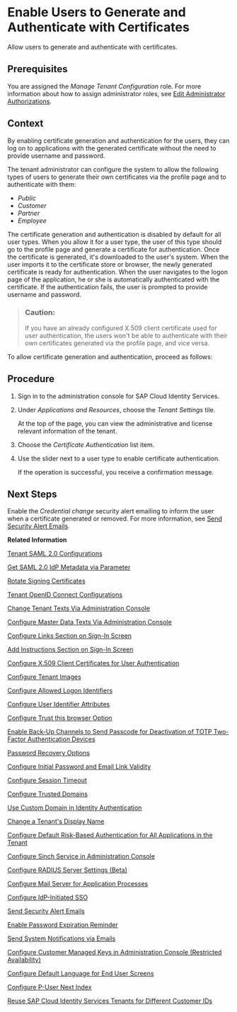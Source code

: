 <!-- copy4cf818a203184e7b99e384c626950918 -->

# Enable Users to Generate and Authenticate with Certificates

Allow users to generate and authenticate with certificates.



<a name="copy4cf818a203184e7b99e384c626950918__prereq_k4x_cmg_ppb"/>

## Prerequisites

You are assigned the *Manage Tenant Configuration* role. For more information about how to assign administrator roles, see [Edit Administrator Authorizations](edit-administrator-authorizations-86ee374.md).



## Context

By enabling certificate generation and authentication for the users, they can log on to applications with the generated certificate without the need to provide username and password.

The tenant administrator can configure the system to allow the following types of users to generate their own certificates via the profile page and to authenticate with them:

-   *Public*
-   *Customer*
-   *Partner*
-   *Employee*

The certificate generation and authentication is disabled by default for all user types. When you allow it for a user type, the user of this type should go to the profile page and generate a certificate for authentication. Once the certificate is generated, it's downloaded to the user's system. When the user imports it to the certificate store or browser, the newly generated certificate is ready for authentication. When the user navigates to the logon page of the application, he or she is automatically authenticated with the certificate. If the authentication fails, the user is prompted to provide username and password.

> ### Caution:  
> If you have an already configured X.509 client certificate used for user authentication, the users won't be able to authenticate with their own certificates generated via the profile page, and vice versa.

To allow certificate generation and authentication, proceed as follows:



## Procedure

1.  Sign in to the administration console for SAP Cloud Identity Services.

2.  Under *Applications and Resources*, choose the *Tenant Settings* tile.

    At the top of the page, you can view the administrative and license relevant information of the tenant.

3.  Choose the *Certificate Authentication* list item.

4.  Use the slider next to a user type to enable certificate authentication.

    If the operation is successful, you receive a confirmation message.




<a name="copy4cf818a203184e7b99e384c626950918__postreq_lhn_f2r_brb"/>

## Next Steps

Enable the *Credential change* security alert emailing to inform the user when a certificate generated or removed. For more information, see [Send Security Alert Emails](send-security-alert-emails-c977464.md).

**Related Information**  


[Tenant SAML 2.0 Configurations](tenant-saml-2-0-configurations-e81a19b.md "You as a tenant administrator can view and download the tenant SAML 2.0 metadata. You can also change the name format and update your certificate used by the identity provider to digitally sign the messages for the applications.")

[Get SAML 2.0 IdP Metadata via Parameter](get-saml-2-0-idp-metadata-via-parameter-2c76690.md "Tenant administrator can get the SAML 2.0 metadata via specific parameters.")

[Rotate Signing Certificates](rotate-signing-certificates-6621ad5.md "Tenant administrators must replace existing signing certificates with new ones before they expire. This ensures uninterrupted and secure communication between SAML 2.0 applications (referred to as service providers) and Identity Authentication as the identity provider.")

[Tenant OpenID Connect Configurations](tenant-openid-connect-configurations-3d6abcc.md "You as a tenant administrator can view and configure the tenant OpenID Connect configurations.")

[Change Tenant Texts Via Administration Console](change-tenant-texts-via-administration-console-c24b1d0.md "The change tenant texts option can be used to change the predefined texts and messages for end-user screens available per tenant in Identity Authentication via the administration console.")

[Configure Master Data Texts Via Administration Console](configure-master-data-texts-via-administration-console-c068ac9.md "The master data texts option can be used to configure the predefined master data for each resource in Identity Authentication via the administration console.")

[Configure Links Section on Sign-In Screen](configure-links-section-on-sign-in-screen-060c032.md "You can configure links to appear on the sign-in screen of your applications.")

[Add Instructions Section on Sign-In Screen](add-instructions-section-on-sign-in-screen-c9e717e.md "You can customize the sign-in screen of the Horizon theme with instructions for the user.")

[Configure X.509 Client Certificates for User Authentication](configure-x-509-client-certificates-for-user-authentication-52c7dcb.md "Tenant administrators can configure X.509 client certificates for user authentication as an alternative to authenticating with a user name and a password.")

[Configure Tenant Images](configure-tenant-images-8742046.md "You can configure a custom global logo and, or a background image on the forms for sign-in in, registration, upgrade, password update, and account activation for all applications in a tenant. You can also set a favicon for tenant.")

[Configure Allowed Logon Identifiers](configure-allowed-logon-identifiers-3adf1ff.md "Tenant administrators can choose the allowed logon identifiers for the users.")

[Configure User Identifier Attributes](configure-user-identifier-attributes-8b9fa88.md "Tenant administrators can configure user identifier attributes as required and unique for the tenant.")

[Configure Trust this browser Option](configure-trust-this-browser-option-5b8377e.md "Tenant administrator can set the number of days for which the users won't get prompted for second-factor authentication, if they sign in from the same browser.")

[Enable Back-Up Channels to Send Passcode for Deactivation of TOTP Two-Factor Authentication Devices](enable-back-up-channels-to-send-passcode-for-deactivation-of-totp-two-factor-authenticati-782935e.md "Tenant administrator can configure back-up channels to send TOTP deactivation passcodes to the user.")

[Password Recovery Options](password-recovery-options-777cee1.md "Enable users to reset their password via security questions, PIN code, or email link.")

[Configure Initial Password and Email Link Validity](configure-initial-password-and-email-link-validity-f8093f4.md "As a tenant administrator, you can configure the validity of the initial password and link sent to a user in the various application processes.")

[Configure Session Timeout](configure-session-timeout-5ca23e4.md "As a tenant administrator, you can configure when the session, created at the Identity Authentication tenant, expires.")

[Configure Trusted Domains](configure-trusted-domains-08fa1fe.md "Service providers that delegate authentication to Identity Authentication can protect their applications when using embedded frames, also called overlays, or when allowing user self-registration.")

[Use Custom Domain in Identity Authentication](use-custom-domain-in-identity-authentication-c4db840.md "Identity Authentication allows you to use a custom domain that is different from the default ones (<tenant ID>.accounts.ondemand.com or <tenant ID>.accounts.cloud.sap) - for example www.mytenant.com.")

[Change a Tenant's Display Name](change-a-tenant-s-display-name-a513c91.md "You can configure the tenant's name from the administration console for SAP Cloud Identity Services.")

[Configure Default Risk-Based Authentication for All Applications in the Tenant](configure-default-risk-based-authentication-for-all-applications-in-the-tenant-1aab51a.md#loio1aab51ae62b94f79b4c6dac7a00857c2 "You can define rules for authentication according to different risk factors and apply actions like Allow, Deny, and Two-Factor Authentication for all applications in a tenant.")

[Configure Sinch Service in Administration Console](configure-sinch-service-in-administration-console-3fdc9e1.md "Configure Sinch Service to enable Phone Verification via SMS or SMS Two-Factor Authentication in the administration console.")

[Configure RADIUS Server Settings \(Beta\)](configure-radius-server-settings-beta-03043ae.md "Configure Remote Authentication Dial-In User Service (RADIUS) server settings in the administration console for SAP Cloud Identity Services.")

[Configure Mail Server for Application Processes](configure-mail-server-for-application-processes-ccc7ba1.md "Configure mail server for the emails sent to the end users in the different application processes.")

[Configure IdP-Initiated SSO](configure-idp-initiated-sso-5d59caa.md "Enable or disable IdP-Initiated SSO via the administration console for SAP Cloud Identity Services.")

[Send Security Alert Emails](send-security-alert-emails-c977464.md "Send security alert emails to end-users or administrators when changes in their accounts are made.")

[Enable Password Expiration Reminder](enable-password-expiration-reminder-a8de1be.md "Enable password expiration reminder for SAP Cloud Identity Services to ensure the users are aware that a password change is due.")

[Send System Notifications via Emails](send-system-notifications-via-emails-aa04a8b.md "You can configure the administration console to send emails with information about expiring certificates, system notifications, new administrators, and new applications to specific email addresses or to the emails of all administrators.")

[Configure Customer Managed Keys in Administration Console \(Restricted Availability\)](configure-customer-managed-keys-in-administration-console-restricted-availability-fe6e30c.md "")

[Configure Default Language for End User Screens](configure-default-language-for-end-user-screens-2cb73c3.md "Select the language that the end user screen uses if the language of the browser isn’t in the list of supported languages.")

[Configure P-User Next Index](configure-p-user-next-index-045bb1c.md "Set the value for the P-user next index.")

[Reuse SAP Cloud Identity Services Tenants for Different Customer IDs](reuse-sap-cloud-identity-services-tenants-for-different-customer-ids-ebd0258.md "You as a tenant administrator can reuse an existing tenant for configurations and automated subscriptions.")

